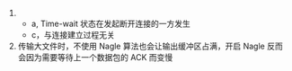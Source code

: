 1.  
   * a, Time-wait 状态在发起断开连接的一方发生
   * c，与连接建立过程无关
2. 传输大文件时，不使用 Nagle 算法也会让输出缓冲区占满，开启 Nagle 反而会因为需要等待上一个数据包的 ACK 而变慢